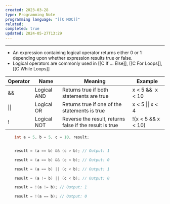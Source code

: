 ```yaml
---
created: 2023-03-28
type: Programming Note
programming language: "[[C MOC]]"
related: 
completed: true
updated: 2024-05-27T13:29
---
```

---

- An expression containing logical operator returns either 0 or 1 depending upon whether expression results true or false. 
- Logical operators are commonly used in [[C If ... Else]], [[C For Loops]], [[C While Loops]]

|Operator|Name|Meaning|Example|
|---|---|---|---|
|&&|Logical AND| Returns true if both statements are true|x < 5 &&  x < 10|
|\|\||Logical OR| Returns true if one of the statements is true|x < 5 \|\| x < 4
|!|Logical NOT|Reverse the result, returns false if the result is true|!(x < 5 && x < 10)|

```c
    int a = 5, b = 5, c = 10, result;


    result = (a == b) && (c > b); // Output: 1

    result = (a == b) && (c < b); // Output: 0

    result = (a == b) || (c < b); // Output: 1

    result = (a != b) || (c < b); // Output: 0

    result = !(a != b); // Output: 1

    result = !(a == b); // Output: 0
```
